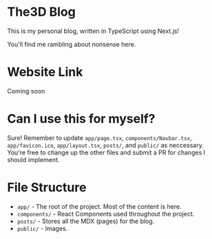 # The3D Blog

This is my personal blog, written in TypeScript using Next.js!

You'll find me rambling about nonsense here.

# Website Link

Coming soon

# Can I use this for myself?

Sure! Remember to update `app/page.tsx`, `components/Navbar.tsx`, `app/favicon.ico`, `app/layout.tsx`, `posts/`, and `public/` as neccessary.<br />
You're free to change up the other files and submit a PR for changes I should implement.

# File Structure

- `app/` - The root of the project. Most of the content is here.
- `components/` - React Components used throughout the project.
- `posts/` - Stores all the MDX (pages) for the blog.
- `public/` - Images.
